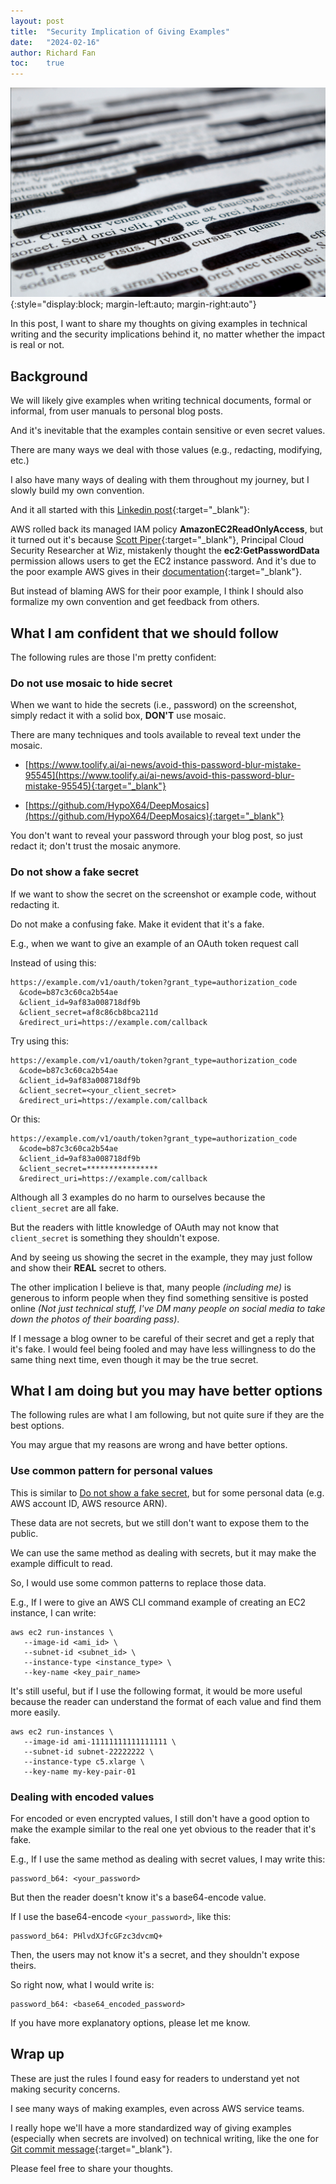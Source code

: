 ```yaml
---
layout: post
title:  "Security Implication of Giving Examples"
date:   "2024-02-16"
author: Richard Fan
toc:    true
---
```


![Cover image](/assets/images/c3d9d805-f7da-497e-96b1-817f7b1503c5.png){:style="display:block; margin-left:auto; margin-right:auto"}

In this post, I want to share my thoughts on giving examples in technical writing and the security implications behind it, no matter whether the impact is real or not.

## Background

We will likely give examples when writing technical documents, formal or informal, from user manuals to personal blog posts.

And it's inevitable that the examples contain sensitive or even secret values.

There are many ways we deal with those values (e.g., redacting, modifying, etc.)

I also have many ways of dealing with them throughout my journey, but I slowly build my own convention.

And it all started with this [Linkedin post](https://www.linkedin.com/posts/richardfan1126_aws-activity-7163779862250373121-iybZ?utm_source=share&utm_medium=member_desktop){:target="_blank"}:

AWS rolled back its managed IAM policy **AmazonEC2ReadOnlyAccess**, but it turned out it's because [Scott Piper](https://www.linkedin.com/in/scott-piper-security/){:target="_blank"}, Principal Cloud Security Researcher at Wiz, mistakenly thought the **ec2:GetPasswordData** permission allows users to get the EC2 instance password. And it's due to the poor example AWS gives in their [documentation](https://docs.aws.amazon.com/AWSEC2/latest/APIReference/API_GetPasswordData.html){:target="_blank"}.

But instead of blaming AWS for their poor example, I think I should also formalize my own convention and get feedback from others.

## What I am confident that we should follow

The following rules are those I'm pretty confident:

### Do not use mosaic to hide secret

When we want to hide the secrets (i.e., password) on the screenshot, simply redact it with a solid box, **DON'T** use mosaic.

There are many techniques and tools available to reveal text under the mosaic.

* [https://www.toolify.ai/ai-news/avoid-this-password-blur-mistake-95545](https://www.toolify.ai/ai-news/avoid-this-password-blur-mistake-95545){:target="_blank"}

* [https://github.com/HypoX64/DeepMosaics](https://github.com/HypoX64/DeepMosaics){:target="_blank"}

You don't want to reveal your password through your blog post, so just redact it; don't trust the mosaic anymore.

### Do not show a fake secret

If we want to show the secret on the screenshot or example code, without redacting it.

Do not make a confusing fake. Make it evident that it's a fake.

E.g., when we want to give an example of an OAuth token request call

Instead of using this:

```
https://example.com/v1/oauth/token?grant_type=authorization_code
  &code=b87c3c60ca2b54ae
  &client_id=9af83a008718df9b
  &client_secret=af8c86cb8bca211d
  &redirect_uri=https://example.com/callback
```

Try using this:

```
https://example.com/v1/oauth/token?grant_type=authorization_code
  &code=b87c3c60ca2b54ae
  &client_id=9af83a008718df9b
  &client_secret=<your_client_secret>
  &redirect_uri=https://example.com/callback
```

Or this:

```
https://example.com/v1/oauth/token?grant_type=authorization_code
  &code=b87c3c60ca2b54ae
  &client_id=9af83a008718df9b
  &client_secret=****************
  &redirect_uri=https://example.com/callback
```

Although all 3 examples do no harm to ourselves because the `client_secret` are all fake.

But the readers with little knowledge of OAuth may not know that `client_secret` is something they shouldn't expose.

And by seeing us showing the secret in the example, they may just follow and show their **REAL** secret to others.

The other implication I believe is that, many people _(including me)_ is generous to inform people when they find something sensitive is posted online _(Not just technical stuff, I've DM many people on social media to take down the photos of their boarding pass)_.

If I message a blog owner to be careful of their secret and get a reply that it's fake. I would feel being fooled and may have less willingness to do the same thing next time, even though it may be the true secret.

## What I am doing but you may have better options

The following rules are what I am following, but not quite sure if they are the best options.

You may argue that my reasons are wrong and have better options.

### Use common pattern for personal values

This is similar to [Do not show a fake secret](http://localhost:4000/2024/02/16/security-implication-of-giving-examples.html#do-not-show-a-fake-secret), but for some personal data (e.g. AWS account ID, AWS resource ARN).

These data are not secrets, but we still don't want to expose them to the public.

We can use the same method as dealing with secrets, but it may make the example difficult to read.

So, I would use some common patterns to replace those data.

E.g., If I were to give an AWS CLI command example of creating an EC2 instance, I can write:

```
aws ec2 run-instances \
   --image-id <ami_id> \
   --subnet-id <subnet_id> \
   --instance-type <instance_type> \
   --key-name <key_pair_name>
```

It's still useful, but if I use the following format, it would be more useful because the reader can understand the format of each value and find them more easily.

```
aws ec2 run-instances \
   --image-id ami-11111111111111111 \
   --subnet-id subnet-22222222 \
   --instance-type c5.xlarge \
   --key-name my-key-pair-01
```

### Dealing with encoded values

For encoded or even encrypted values, I still don't have a good option to make the example similar to the real one yet obvious to the reader that it's fake.

E.g., If I use the same method as dealing with secret values, I may write this:

```
password_b64: <your_password>
```

But then the reader doesn't know it's a base64-encode value.

If I use the base64-encode `<your_password>`, like this:

```
password_b64: PHlvdXJfcGFzc3dvcmQ+
```

Then, the users may not know it's a secret, and they shouldn't expose theirs.

So right now, what I would write is:

```
password_b64: <base64_encoded_password>
```

If you have more explanatory options, please let me know.

## Wrap up

These are just the rules I found easy for readers to understand yet not making security concerns.

I see many ways of making examples, even across AWS service teams.

I really hope we'll have a more standardized way of giving examples (especially when secrets are involved) on technical writing, like the one for [Git commit message](https://www.conventionalcommits.org/en/v1.0.0/){:target="_blank"}.

Please feel free to share your thoughts.
